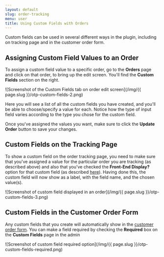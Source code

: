 ```yaml
---
layout: default
slug: order-tracking
menu: user
title: Using Custom Fields with Orders
---
```

Custom fields can be used in several different ways in the plugin, including on tracking page and in the customer order form. 

## Assigning Custom Field Values to an Order

To assign a custom field value to a specific order, go to the **Orders** page and click on that order, to bring up the edit screen. You'll find the **Custom Fields** section on the right.

![Screenshot of the Custom Fields tab on order edit screen](/img/{{ page.slug }}/otp-custom-fields-2.png)

Here you will see a list of all the custom fields you have created, and you'll be able to choose/specify a value for each. Notice how the type of input field varies according to the type you chose for the custom field. 

Once you've assigned the values you want, make sure to click the **Update Order** button to save your changes.

## Custom Fields on the Tracking Page

To show a custom field on the order tracking page, you need to make sure that you've assigned a value for the particular order you are tracking (as described above) and also that you've checked the **Front-End Display?** option for that custom field (as described [here](create)). Having done this, the custom field will now show as a label, with the field name, and the chosen value(s).

![Screenshot of custom field displayed in an order](/img/{{ page.slug }}/otp-custom-fields-3.png)

## Custom Fields in the Customer Order Form

Any custom fields that you create will automatically show in the [customer order form](../customers/customer-order-form). You can make a field required by checking the **Required** box on the **Custom Fields** page in the admin

![Screenshot of custom field required option](/img/{{ page.slug }}/otp-custom-fields-required.png)
